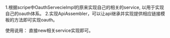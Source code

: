1.根据scripe中OauthServecieImpl的原来实现自己的相关的service,
    以用于实现自己的oauth体系。
2.实现ApiAssembler，可以让api继承并实现提供相应链接模板的方法即可实现oauth。

使用说用：
    直接new相关service实现即可。